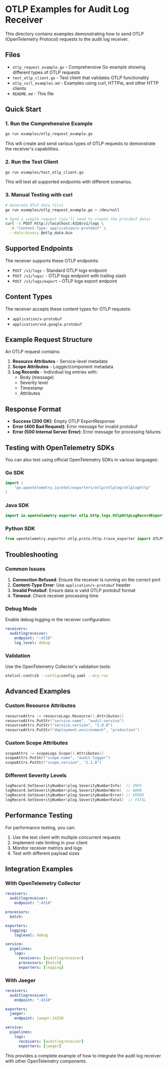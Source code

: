 # OTLP Examples for Audit Log Receiver

This directory contains examples demonstrating how to send OTLP (OpenTelemetry Protocol) requests to the audit log receiver.

## Files

- `otlp_request_example.go` - Comprehensive Go example showing different types of OTLP requests
- `test_otlp_client.go` - Test client that validates OTLP functionality
- `otlp_curl_examples.md` - Examples using curl, HTTPie, and other HTTP clients
- `README.md` - This file

## Quick Start

### 1. Run the Comprehensive Example

```bash
go run examples/otlp_request_example.go
```

This will create and send various types of OTLP requests to demonstrate the receiver's capabilities.

### 2. Run the Test Client

```bash
go run examples/test_otlp_client.go
```

This will test all supported endpoints with different scenarios.

### 3. Manual Testing with curl

```bash
# Generate OTLP data first
go run examples/otlp_request_example.go > /dev/null

# Send a simple request (you'll need to create the protobuf data)
curl -X POST http://localhost:4310/v1/logs \
  -H "Content-Type: application/x-protobuf" \
  --data-binary @otlp_data.bin
```

## Supported Endpoints

The receiver supports these OTLP endpoints:

- `POST /v1/logs` - Standard OTLP logs endpoint
- `POST /v1/logs/` - OTLP logs endpoint with trailing slash  
- `POST /v1/logs/export` - OTLP logs export endpoint

## Content Types

The receiver accepts these content types for OTLP requests:

- `application/x-protobuf`
- `application/vnd.google.protobuf`

## Example Request Structure

An OTLP request contains:

1. **Resource Attributes** - Service-level metadata
2. **Scope Attributes** - Logger/component metadata  
3. **Log Records** - Individual log entries with:
   - Body (message)
   - Severity level
   - Timestamp
   - Attributes

## Response Format

- **Success (200 OK)**: Empty OTLP ExportResponse
- **Error (400 Bad Request)**: Error message for invalid protobuf
- **Error (500 Internal Server Error)**: Error message for processing failures

## Testing with OpenTelemetry SDKs

You can also test using official OpenTelemetry SDKs in various languages:

### Go SDK
```go
import (
    "go.opentelemetry.io/otel/exporters/otlp/otlplog/otlploghttp"
)
```

### Java SDK
```java
import io.opentelemetry.exporter.otlp.http.logs.OtlpHttpLogRecordExporter;
```

### Python SDK
```python
from opentelemetry.exporter.otlp.proto.http.trace_exporter import OTLPSpanExporter
```

## Troubleshooting

### Common Issues

1. **Connection Refused**: Ensure the receiver is running on the correct port
2. **Content-Type Error**: Use `application/x-protobuf` header
3. **Invalid Protobuf**: Ensure data is valid OTLP protobuf format
4. **Timeout**: Check receiver processing time

### Debug Mode

Enable debug logging in the receiver configuration:

```yaml
receivers:
  auditlogreceiver:
    endpoint: ":4310"
    log_level: debug
```

### Validation

Use the OpenTelemetry Collector's validation tools:

```bash
otelcol-contrib --config=config.yaml --dry-run
```

## Advanced Examples

### Custom Resource Attributes

```go
resourceAttrs := resourceLogs.Resource().Attributes()
resourceAttrs.PutStr("service.name", "audit-service")
resourceAttrs.PutStr("service.version", "1.0.0")
resourceAttrs.PutStr("deployment.environment", "production")
```

### Custom Scope Attributes

```go
scopeAttrs := scopeLogs.Scope().Attributes()
scopeAttrs.PutStr("scope.name", "audit-logger")
scopeAttrs.PutStr("scope.version", "2.1.0")
```

### Different Severity Levels

```go
logRecord.SetSeverityNumber(plog.SeverityNumberInfo)  // INFO
logRecord.SetSeverityNumber(plog.SeverityNumberWarn)  // WARN
logRecord.SetSeverityNumber(plog.SeverityNumberError) // ERROR
logRecord.SetSeverityNumber(plog.SeverityNumberFatal)  // FATAL
```

## Performance Testing

For performance testing, you can:

1. Use the test client with multiple concurrent requests
2. Implement rate limiting in your client
3. Monitor receiver metrics and logs
4. Test with different payload sizes

## Integration Examples

### With OpenTelemetry Collector

```yaml
receivers:
  auditlogreceiver:
    endpoint: ":4310"

processors:
  batch:

exporters:
  logging:
    loglevel: debug

service:
  pipelines:
    logs:
      receivers: [auditlogreceiver]
      processors: [batch]
      exporters: [logging]
```

### With Jaeger

```yaml
receivers:
  auditlogreceiver:
    endpoint: ":4310"

exporters:
  jaeger:
    endpoint: jaeger:14250

service:
  pipelines:
    logs:
      receivers: [auditlogreceiver]
      exporters: [jaeger]
```

This provides a complete example of how to integrate the audit log receiver with other OpenTelemetry components.
